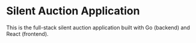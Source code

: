 # Silent Auction Application

This is the full-stack silent auction application built with Go (backend) and React (frontend).